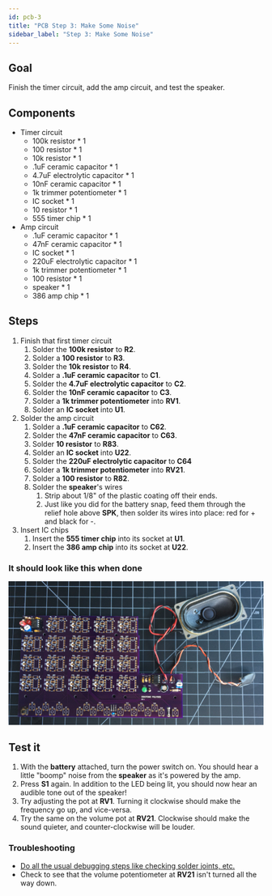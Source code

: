 ```yaml
---
id: pcb-3
title: "PCB Step 3: Make Some Noise"
sidebar_label: "Step 3: Make Some Noise"
---
```


## Goal

Finish the timer circuit, add the amp circuit, and test the speaker.

## Components

- Timer circuit
  - 100k resistor \* 1
  - 100 resistor \* 1
  - 10k resistor \* 1
  - .1uF ceramic capacitor \* 1
  - 4.7uF electrolytic capacitor \* 1
  - 10nF ceramic capacitor \* 1
  - 1k trimmer potentiometer \* 1
  - IC socket \* 1
  - 10 resistor \* 1
  - 555 timer chip \* 1
- Amp circuit
  - .1uF ceramic capacitor \* 1
  - 47nF ceramic capacitor \* 1
  - IC socket \* 1
  - 220uF electrolytic capacitor \* 1
  - 1k trimmer potentiometer \* 1
  - 100 resistor \* 1
  - speaker \* 1
  - 386 amp chip \* 1

## Steps

1. Finish that first timer circuit
   1. Solder the **100k resistor** to **R2**.
   2. Solder a **100 resistor** to **R3**.
   3. Solder the **10k resistor** to **R4**.
   4. Solder a **.1uF ceramic capacitor** to **C1**.
   5. Solder the **4.7uF electrolytic capacitor** to **C2**.
   6. Solder the **10nF ceramic capacitor** to **C3**.
   7. Solder a **1k trimmer potentiometer** into **RV1**.
   8. Solder an **IC socket** into **U1**.
2. Solder the amp circuit
   1. Solder a **.1uF ceramic capacitor** to **C62**.
   2. Solder the **47nF ceramic capacitor** to **C63**.
   3. Solder **10 resistor** to **R83**.
   4. Solder an **IC socket** into **U22**.
   5. Solder the **220uF electrolytic capacitor** to **C64**
   6. Solder a **1k trimmer potentiometer** into **RV21**.
   7. Solder a **100 resistor** to **R82**.
   8. Solder the **speaker**'s wires
      1. Strip about 1/8" of the plastic coating off their ends.
      2. Just like you did for the battery snap, feed them through the relief hole above **SPK**, then solder its wires into place: red for + and black for -.
3. Insert IC chips
   1. Insert the **555 timer chip** into its socket at **U1**.
   2. Insert the **386 amp chip** into its socket at **U22**.

### It should look like this when done

[![It should look like this when done](/img/pcb-3.jpg)](/img/pcb-3.jpg)

## Test it

1. With the **battery** attached, turn the power switch on. You should hear a little "boomp" noise from the **speaker** as it's powered by the amp.
2. Press **S1** again. In addition to the LED being lit, you should now hear an audible tone out of the speaker!
3. Try adjusting the pot at **RV1**. Turning it clockwise should make the frequency go up, and vice-versa.
4. Try the same on the volume pot at **RV21**. Clockwise should make the sound quieter, and counter-clockwise will be louder.

### Troubleshooting

- [Do all the usual debugging steps like checking solder joints, etc.](debugging)
- Check to see that the volume potentiometer at **RV21** isn't turned all the way down.
